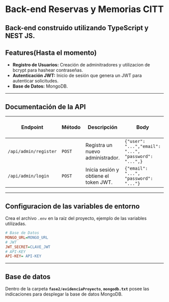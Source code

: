 # Back-end Reservas y Memorias CITT
Back-end construido utilizando TypeScript y NEST JS.
---
## Features(Hasta el momento)
* **Registro de Usuarios:** Creación de adminitradores y utilizacion de bcrypt para hashear contraseñas.
* **Autenticación JWT:** Inicio de sesión que genera un JWT para autenticar solicitudes.
* **Base de Datos:** MongoDB.
---
## Documentación de la API
| Endpoint             | Método | Descripción                                              | Body                                                        | Requiere x-api-key|
| -------------------- | ------ | -------------------------------------------------------- | ----------------------------------------------------------- | ----------------  |
| `/api/admin/register`| `POST` | Registra un nuevo administrador.                         | `{"user": "...","email": "...", "password": "...",}`        | Si                |
| `/api/admin/login`   | `POST` | Inicia sesión y obtiene el token JWT.                    | `{"email": "...", "password": "..."}`                       | Si                |
---
## Configuracion de las variables de entorno
Crea el archivo `.env` en la raíz del proyecto, ejemplo de las variables utilizadas.
```ini
# Base de Datos
MONGO_URL=MONGO_URL
# JWT
JWT_SECRET=CLAVE_JWT
# API-KEY
API-KEY= API-KEY
```
---
## Base de datos
Dentro de la carpeta **`fase2/evidenciaProyecto`**, **`mongodb.txt`** posee las indicaciones para desplegar la base de datos MongoDB.
